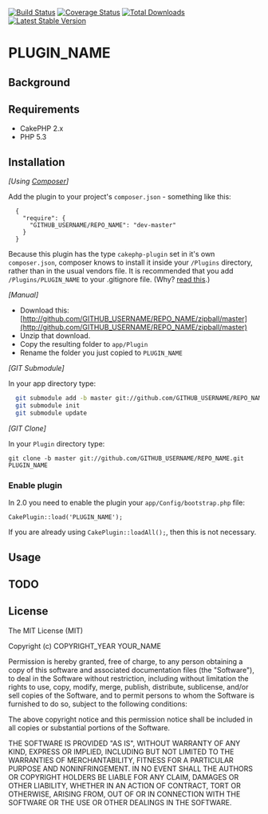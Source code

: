 [![Build Status](https://travis-ci.org/GITHUB_USERNAME/REPO_NAME.png?branch=master)](https://travis-ci.org/GITHUB_USERNAME/REPO_NAME) [![Coverage Status](https://coveralls.io/repos/GITHUB_USERNAME/REPO_NAME/badge.png?branch=master)](https://coveralls.io/r/GITHUB_USERNAME/REPO_NAME?branch=master) [![Total Downloads](https://poser.pugx.org/GITHUB_USERNAME/REPO_NAME/d/total.png)](https://packagist.org/packages/GITHUB_USERNAME/REPO_NAME) [![Latest Stable Version](https://poser.pugx.org/GITHUB_USERNAME/REPO_NAME/v/stable.png)](https://packagist.org/packages/GITHUB_USERNAME/REPO_NAME)

# PLUGIN_NAME

## Background

## Requirements

* CakePHP 2.x
* PHP 5.3

## Installation

_[Using [Composer](http://getcomposer.org/)]_

Add the plugin to your project's `composer.json` - something like this:

```composer
  {
    "require": {
      "GITHUB_USERNAME/REPO_NAME": "dev-master"
    }
  }
```

Because this plugin has the type `cakephp-plugin` set in it's own `composer.json`, composer knows to install it inside your `/Plugins` directory, rather than in the usual vendors file. It is recommended that you add `/Plugins/PLUGIN_NAME` to your .gitignore file. (Why? [read this](http://getcomposer.org/doc/faqs/should-i-commit-the-dependencies-in-my-vendor-directory.md).)

_[Manual]_

* Download this: [http://github.com/GITHUB_USERNAME/REPO_NAME/zipball/master](http://github.com/GITHUB_USERNAME/REPO_NAME/zipball/master)
* Unzip that download.
* Copy the resulting folder to `app/Plugin`
* Rename the folder you just copied to `PLUGIN_NAME`

_[GIT Submodule]_

In your app directory type:

```bash
  git submodule add -b master git://github.com/GITHUB_USERNAME/REPO_NAME.git Plugin/PLUGIN_NAME
  git submodule init
  git submodule update
```

_[GIT Clone]_

In your `Plugin` directory type:

    git clone -b master git://github.com/GITHUB_USERNAME/REPO_NAME.git PLUGIN_NAME

### Enable plugin

In 2.0 you need to enable the plugin your `app/Config/bootstrap.php` file:

    CakePlugin::load('PLUGIN_NAME');

If you are already using `CakePlugin::loadAll();`, then this is not necessary.

## Usage

## TODO

## License

The MIT License (MIT)

Copyright (c) COPYRIGHT_YEAR YOUR_NAME

Permission is hereby granted, free of charge, to any person obtaining a copy
of this software and associated documentation files (the "Software"), to deal
in the Software without restriction, including without limitation the rights
to use, copy, modify, merge, publish, distribute, sublicense, and/or sell
copies of the Software, and to permit persons to whom the Software is
furnished to do so, subject to the following conditions:

The above copyright notice and this permission notice shall be included in
all copies or substantial portions of the Software.

THE SOFTWARE IS PROVIDED "AS IS", WITHOUT WARRANTY OF ANY KIND, EXPRESS OR
IMPLIED, INCLUDING BUT NOT LIMITED TO THE WARRANTIES OF MERCHANTABILITY,
FITNESS FOR A PARTICULAR PURPOSE AND NONINFRINGEMENT. IN NO EVENT SHALL THE
AUTHORS OR COPYRIGHT HOLDERS BE LIABLE FOR ANY CLAIM, DAMAGES OR OTHER
LIABILITY, WHETHER IN AN ACTION OF CONTRACT, TORT OR OTHERWISE, ARISING FROM,
OUT OF OR IN CONNECTION WITH THE SOFTWARE OR THE USE OR OTHER DEALINGS IN
THE SOFTWARE.
